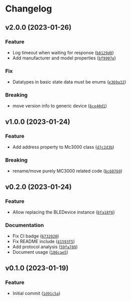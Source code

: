 # Changelog

<!--next-version-placeholder-->

## v2.0.0 (2023-01-26)
### Feature
* Log timeout when waiting for response ([`b8129d8`](https://github.com/kroimon/skyrc-ble/commit/b8129d8b9dd673fe1fa3e9a1beac4e39d4e737f6))
* Add manufacturer and model properties ([`bf9997e`](https://github.com/kroimon/skyrc-ble/commit/bf9997ed4c2b1575984f20911226d049e06455de))

### Fix
* Datatypes in basic state data must be enums ([`e369a32`](https://github.com/kroimon/skyrc-ble/commit/e369a32b1416a25d64ee688a6ca262ef111ed069))

### Breaking
* move version info to generic device ([`6ce40d1`](https://github.com/kroimon/skyrc-ble/commit/6ce40d171462f0ce7d843c23aa171ab43471ec67))

## v1.0.0 (2023-01-24)
### Feature
* Add address property to Mc3000 class ([`d7c2d3b`](https://github.com/kroimon/skyrc-ble/commit/d7c2d3bbbf3a2019ee634db5f91b59828509f5ca))

### Breaking
* rename/move purely MC3000 related code ([`bc60769`](https://github.com/kroimon/skyrc-ble/commit/bc6076992ffe019d6f35ed329fa91f6563a18a6d))

## v0.2.0 (2023-01-24)
### Feature
* Allow replacing the BLEDevice instance ([`6fa18f6`](https://github.com/kroimon/skyrc-ble/commit/6fa18f6c799b986807a2138610155a1fba407452))

### Documentation
* Fix CI badge ([`6732020`](https://github.com/kroimon/skyrc-ble/commit/6732020b2732e963f979444671a5028a1cfc75d8))
* Fix README include ([`41593f5`](https://github.com/kroimon/skyrc-ble/commit/41593f56f52a57b73fc09d0d64836672442201db))
* Add protocol analysis ([`59fa789`](https://github.com/kroimon/skyrc-ble/commit/59fa789dc98b3fa981a7f4babe68b82b7db592ec))
* Document usage ([`186cae5`](https://github.com/kroimon/skyrc-ble/commit/186cae58744a6708b6812542bc41cf05a3b43101))

## v0.1.0 (2023-01-19)
### Feature
* Initial commit ([`1d91c5a`](https://github.com/kroimon/skyrc-ble/commit/1d91c5a3cab17631147c8cdde7a87057729645fe))
